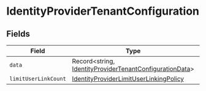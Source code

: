 # IdentityProviderTenantConfiguration


## Fields

| Field                                                                                                                     | Type                                                                                                                      | Required                                                                                                                  | Description                                                                                                               |
| ------------------------------------------------------------------------------------------------------------------------- | ------------------------------------------------------------------------------------------------------------------------- | ------------------------------------------------------------------------------------------------------------------------- | ------------------------------------------------------------------------------------------------------------------------- |
| `data`                                                                                                                    | Record<string, [IdentityProviderTenantConfigurationData](../../models/shared/identityprovidertenantconfigurationdata.md)> | :heavy_minus_sign:                                                                                                        | N/A                                                                                                                       |
| `limitUserLinkCount`                                                                                                      | [IdentityProviderLimitUserLinkingPolicy](../../models/shared/identityproviderlimituserlinkingpolicy.md)                   | :heavy_minus_sign:                                                                                                        | N/A                                                                                                                       |